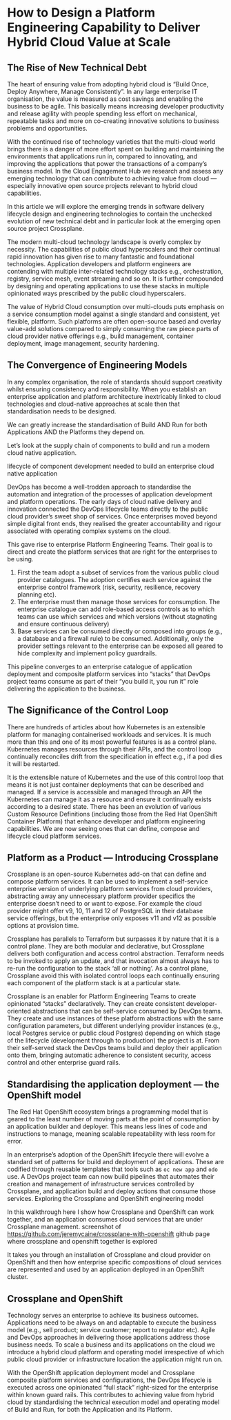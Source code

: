 # How to Design a Platform Engineering Capability to Deliver Hybrid Cloud Value at Scale

## The Rise of New Technical Debt
The heart of ensuring value from adopting hybrid cloud is “Build Once, Deploy Anywhere, Manage Consistently”. In any large enterprise IT organisation, the value is measured as cost savings and enabling the business to be agile. This basically means increasing developer productivity and release agility with people spending less effort on mechanical, repeatable tasks and more on co-creating innovative solutions to business problems and opportunities.

With the continued rise of technology varieties that the multi-cloud world brings there is a danger of more effort spent on building and maintaining the environments that applications run in, compared to innovating, and improving the applications that power the transactions of a company’s business model. In the Cloud Engagement Hub we research and assess any emerging technology that can contribute to achieving value from cloud — especially innovative open source projects relevant to hybrid cloud capabilities.

In this article we will explore the emerging trends in software delivery lifecycle design and engineering technologies to contain the unchecked evolution of new technical debt and in particular look at the emerging open source project Crossplane.

The modern multi-cloud technology landscape is overly complex by necessity. The capabilities of public cloud hyperscalers and their continual rapid innovation has given rise to many fantastic and foundational technologies. Application developers and platform engineers are contending with multiple inter-related technology stacks e.g., orchestration, registry, service mesh, event streaming and so on. It is further compounded by designing and operating applications to use these stacks in multiple opinionated ways prescribed by the public cloud hyperscalers.

The value of Hybrid Cloud consumption over multi-clouds puts emphasis on a service consumption model against a single standard and consistent, yet flexible, platform. Such platforms are often open-source based and overlay value-add solutions compared to simply consuming the raw piece parts of cloud provider native offerings e.g., build management, container deployment, image management, security hardening.

## The Convergence of Engineering Models
In any complex organisation, the role of standards should support creativity whilst ensuring consistency and responsibility. When you establish an enterprise application and platform architecture inextricably linked to cloud technologies and cloud-native approaches at scale then that standardisation needs to be designed.

We can greatly increase the standardisation of Build AND Run for both Applications AND the Platforms they depend on.

Let’s look at the supply chain of components to build and run a modern cloud native application.

lifecycle of component development needed to build an enterprise cloud native application

DevOps has become a well-trodden approach to standardise the automation and integration of the processes of application development and platform operations. The early days of cloud native delivery and innovation connected the DevOps lifecycle teams directly to the public cloud provider’s sweet shop of services. Once enterprises moved beyond simple digital front ends, they realised the greater accountability and rigour associated with operating complex systems on the cloud.

This gave rise to enterprise Platform Engineering Teams. Their goal is to direct and create the platform services that are right for the enterprises to be using.

1. First the team adopt a subset of services from the various public cloud provider catalogues. The adoption certifies each service against the enterprise control framework (risk, security, resilience, recovery planning etc).
2. The enterprise must then manage those services for consumption. The enterprise catalogue can add role-based access controls as to which teams can use which services and which versions (without stagnating and ensure continuous delivery)
3. Base services can be consumed directly or composed into groups (e.g., a database and a firewall rule) to be consumed. Additionally, only the provider settings relevant to the enterprise can be exposed all geared to hide complexity and implement policy guardrails.

This pipeline converges to an enterprise catalogue of application deployment and composite platform services into “stacks” that DevOps project teams consume as part of their “you build it, you run it” role delivering the application to the business.

##  The Significance of the Control Loop
There are hundreds of articles about how Kubernetes is an extensible platform for managing containerised workloads and services. It is much more than this and one of its most powerful features is as a control plane. Kubernetes manages resources through their APIs, and the control loop continually reconciles drift from the specification in effect e.g., if a pod dies it will be restarted.

It is the extensible nature of Kubernetes and the use of this control loop that means it is not just container deployments that can be described and managed. If a service is accessible and managed through an API the Kubernetes can manage it as a resource and ensure it continually exists according to a desired state. There has been an evolution of various Custom Resource Definitions (including those from the Red Hat OpenShift Container Platform) that enhance developer and platform engineering capabilities. We are now seeing ones that can define, compose and lifecycle cloud platform services.

## Platform as a Product — Introducing Crossplane
Crossplane is an open-source Kubernetes add-on that can define and compose platform services. It can be used to implement a self-service enterprise version of underlying platform services from cloud providers, abstracting away any unnecessary platform provider specifics the enterprise doesn’t need to or want to expose. For example the cloud provider might offer v9, 10, 11 and 12 of PostgreSQL in their database service offerings, but the enterprise only exposes v11 and v12 as possible options at provision time.

Crossplane has parallels to Terraform but surpasses it by nature that it is a control plane. They are both modular and declarative, but Crossplane delivers both configuration and access control abstraction. Terraform needs to be invoked to apply an update, and that invocation almost always has to re-run the configuration to the stack ‘all or nothing’. As a control plane, Crossplane avoid this with isolated control loops each continually ensuring each component of the platform stack is at a particular state.

Crossplane is an enabler for Platform Engineering Teams to create opinionated “stacks” declaratively. They can create consistent developer-oriented abstractions that can be self-service consumed by DevOps teams. They create and use instances of these platform abstractions with the same configuration parameters, but different underlying provider instances (e.g., local Postgres service or public cloud Postgres) depending on which stage of the lifecycle (development through to production) the project is at. From their self-served stack the DevOps teams build and deploy their application onto them, bringing automatic adherence to consistent security, access control and other enterprise guard rails.

## Standardising the application deployment — the OpenShift model
The Red Hat OpenShift ecosystem brings a programming model that is geared to the least number of moving parts at the point of consumption by an application builder and deployer. This means less lines of code and instructions to manage, meaning scalable repeatability with less room for error.

In an enterprise’s adoption of the OpenShift lifecycle there will evolve a standard set of patterns for build and deployment of applications. These are codified through reusable templates that tools such as `oc new app` and `odo` use. A DevOps project team can now build pipelines that automates their creation and management of infrastructure services controlled by Crossplane, and application build and deploy actions that consume those services.
Exploring the Crossplane and OpenShift engineering model

In this walkthrough here I show how Crossplane and OpenShift can work together, and an application consumes cloud services that are under Crossplane management.
screenshot of https://github.com/jeremycaine/crossplane-with-openshift github page where crossplane and openshift together is explored

It takes you through an installation of Crossplane and cloud provider on OpenShift and then how enterprise specific compositions of cloud services are represented and used by an application deployed in an OpenShift cluster.

## Crossplane and OpenShift
Technology serves an enterprise to achieve its business outcomes. Applications need to be always on and adaptable to execute the business model (e.g., sell product; service customer; report to regulator etc). Agile and DevOps approaches in delivering those applications address those business needs. To scale a business and its applications on the cloud we introduce a hybrid cloud platform and operating model irrespective of which public cloud provider or infrastructure location the application might run on.

With the OpenShift application deployment model and Crossplane composite platform services and configurations, the DevOps lifecycle is executed across one opinionated “full stack” right-sized for the enterprise within known guard rails. This contributes to achieving value from hybrid cloud by standardising the technical execution model and operating model of Build and Run, for both the Application and its Platform.